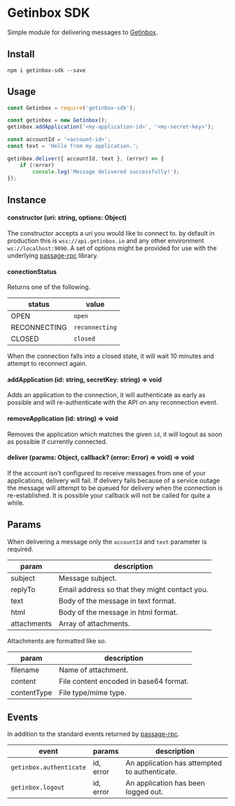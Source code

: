 # Getinbox SDK

Simple module for delivering messages to [Getinbox](https://www.getinbox.io).

## Install

```
npm i getinbox-sdk --save
```

## Usage

```javascript
const Getinbox = require('getinbox-sdk');

const getinbox = new Getinbox();
getinbox.addApplication('<my-application-id>', '<my-secret-key>');
```
```javascript
const accountId = '<account-id>';
const text = 'Hello from my application.';

getinbox.deliver({ accountId, text }, (error) => {
    if (!error)
        console.log('Message delivered successfully!');
});
```

## Instance

#### constructor (uri: string, options: Object)

The constructor accepts a uri you would like to connect to. by default in production this is `wss://api.getinbox.io` and any other environment `ws://localhost:9090`. A set of options might be provided for use with the underlying [passage-rpc](https://www.npmjs.com/package/passage-rpc) library.

#### conectionStatus

Returns one of the following.

| status | value |
| - | - |
| OPEN | `open` |
| RECONNECTING | `reconnecting` |
| CLOSED | `closed` |

When the connection falls into a closed state, it will wait 10 minutes and attempt to reconnect again.

#### addApplication (id: string, secretKey: string) => void

Adds an application to the connection, it will authenticate as early as possible and will re-authenticate with the API on any reconnection event.

#### removeApplication (id: string) => void

Removes the application which matches the given `id`, it will logout as soon as possible if currently connected.

#### deliver (params: Object, callback? (error: Error) => void) => void

If the account isn't configured to receive messages from one of your applications, delivery will fail. If delivery fails because of a service outage the message will attempt to be queued for delivery when the connection is re-established. It is possible your callback will not be called for quite a while.

## Params

When delivering a message only the `accountId` and `text` parameter is required.

| param | description |
| - | - |
| subject | Message subject. |
| replyTo | Email address so that they might contact you. |
| text | Body of the message in text format. |
| html | Body of the message in html format. |
| attachments | Array of attachments. |

Attachments are formatted like so.

| param | description |
| - | - |
| filename | Name of attachment. |
| content | File content encoded in base64 format. |
| contentType | File type/mime type. |

## Events

In addition to the standard events returned by [passage-rpc](https://www.npmjs.com/package/passage-rpc).

| event | params | description |
| - | - | - |
| `getinbox.authenticate` | id, error | An application has attempted to authenticate. |
| `getinbox.logout` | id, error | An application has been logged out. |
